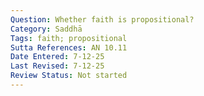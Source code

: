 ```yaml
---
Question: Whether faith is propositional?
Category: Saddhā    
Tags: faith; propositional
Sutta References: AN 10.11
Date Entered: 7-12-25
Last Revised: 7-12-25
Review Status: Not started
---
```

